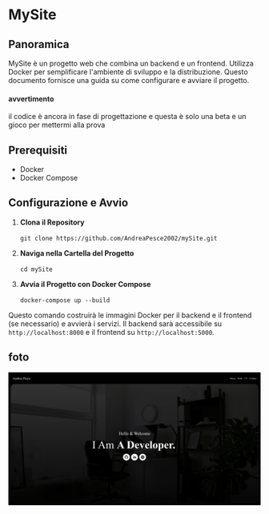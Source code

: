 # MySite

## Panoramica

MySite è un progetto web che combina un backend e un frontend. Utilizza Docker per semplificare l'ambiente di sviluppo e la distribuzione. Questo documento fornisce una guida su come configurare e avviare il progetto.

#### avvertimento

il codice è ancora in fase di progettazione e questa è solo una beta e un gioco per mettermi alla prova

## Prerequisiti

- Docker
- Docker Compose

## Configurazione e Avvio

1. **Clona il Repository**

    ```git clone https://github.com/AndreaPesce2002/mySite.git```

2. **Naviga nella Cartella del Progetto**

    ```cd mySite```

3. **Avvia il Progetto con Docker Compose**

    ```docker-compose up --build```


Questo comando costruirà le immagini Docker per il backend e il frontend (se necessario) e avvierà i servizi. Il backend sarà accessibile su `http://localhost:8000` e il frontend su `http://localhost:5000`.

## foto

![alt text](img_README/img_sito.png)